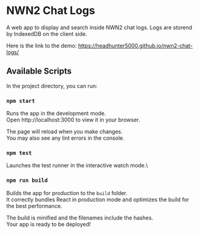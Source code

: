 # NWN2 Chat Logs

A web app to display and search inside NWN2 chat logs.
Logs are storend by IndexedDB on the client side.

Here is the link to the demo: https://headhunter5000.github.io/nwn2-chat-logs/

## Available Scripts

In the project directory, you can run:

### `npm start`

Runs the app in the development mode.\
Open http://localhost:3000 to view it in your browser.

The page will reload when you make changes.\
You may also see any lint errors in the console.

### `npm test`

Launches the test runner in the interactive watch mode.\

### `npm run build`

Builds the app for production to the `build` folder.\
It correctly bundles React in production mode and optimizes the build for the best performance.

The build is minified and the filenames include the hashes.\
Your app is ready to be deployed!
